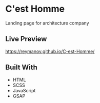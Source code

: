 # C'est Homme

Landing page for architecture company

## Live Preview

https://reymanov.github.io/C-est-Homme/

## Built With

* HTML
* SCSS
* JavaScript
* GSAP

